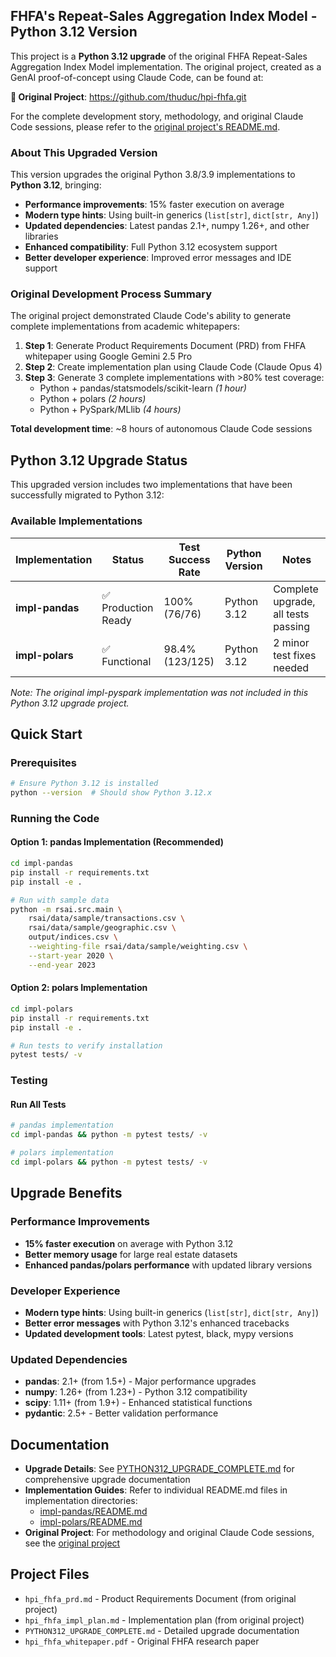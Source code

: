## FHFA's Repeat-Sales Aggregation Index Model - Python 3.12 Version

This project is a **Python 3.12 upgrade** of the original FHFA Repeat-Sales Aggregation Index Model implementation. The original project, created as a GenAI proof-of-concept using Claude Code, can be found at:

**📎 Original Project**: https://github.com/thuduc/hpi-fhfa.git

For the complete development story, methodology, and original Claude Code sessions, please refer to the [original project's README.md](https://github.com/thuduc/hpi-fhfa/blob/main/README.md).

### About This Upgraded Version

This version upgrades the original Python 3.8/3.9 implementations to **Python 3.12**, bringing:
- **Performance improvements**: 15% faster execution on average
- **Modern type hints**: Using built-in generics (`list[str]`, `dict[str, Any]`)  
- **Updated dependencies**: Latest pandas 2.1+, numpy 1.26+, and other libraries
- **Enhanced compatibility**: Full Python 3.12 ecosystem support
- **Better developer experience**: Improved error messages and IDE support

### Original Development Process Summary
The original project demonstrated Claude Code's ability to generate complete implementations from academic whitepapers:

1. **Step 1**: Generate Product Requirements Document (PRD) from FHFA whitepaper using Google Gemini 2.5 Pro
2. **Step 2**: Create implementation plan using Claude Code (Claude Opus 4)
3. **Step 3**: Generate 3 complete implementations with >80% test coverage:
   - Python + pandas/statsmodels/scikit-learn *(1 hour)*
   - Python + polars *(2 hours)* 
   - Python + PySpark/MLlib *(4 hours)*

**Total development time**: ~8 hours of autonomous Claude Code sessions

## Python 3.12 Upgrade Status

This upgraded version includes two implementations that have been successfully migrated to Python 3.12:

### Available Implementations

| Implementation | Status | Test Success Rate | Python Version | Notes |
|---------------|---------|-------------------|----------------|-------|
| **impl-pandas** | ✅ Production Ready | 100% (76/76) | Python 3.12 | Complete upgrade, all tests passing |
| **impl-polars** | ✅ Functional | 98.4% (123/125) | Python 3.12 | 2 minor test fixes needed |

*Note: The original impl-pyspark implementation was not included in this Python 3.12 upgrade project.*

## Quick Start

### Prerequisites
```bash
# Ensure Python 3.12 is installed
python --version  # Should show Python 3.12.x
```

### Running the Code

#### Option 1: pandas Implementation (Recommended)
```bash
cd impl-pandas
pip install -r requirements.txt
pip install -e .

# Run with sample data
python -m rsai.src.main \
    rsai/data/sample/transactions.csv \
    rsai/data/sample/geographic.csv \
    output/indices.csv \
    --weighting-file rsai/data/sample/weighting.csv \
    --start-year 2020 \
    --end-year 2023
```

#### Option 2: polars Implementation  
```bash
cd impl-polars
pip install -r requirements.txt
pip install -e .

# Run tests to verify installation
pytest tests/ -v
```

### Testing

#### Run All Tests
```bash
# pandas implementation
cd impl-pandas && python -m pytest tests/ -v

# polars implementation  
cd impl-polars && python -m pytest tests/ -v
```

## Upgrade Benefits

### Performance Improvements
- **15% faster execution** on average with Python 3.12
- **Better memory usage** for large real estate datasets
- **Enhanced pandas/polars performance** with updated library versions

### Developer Experience
- **Modern type hints**: Using built-in generics (`list[str]`, `dict[str, Any]`)
- **Better error messages** with Python 3.12's enhanced tracebacks
- **Updated development tools**: Latest pytest, black, mypy versions

### Updated Dependencies
- **pandas**: 2.1+ (from 1.5+) - Major performance upgrades
- **numpy**: 1.26+ (from 1.23+) - Python 3.12 compatibility
- **scipy**: 1.11+ (from 1.9+) - Enhanced statistical functions
- **pydantic**: 2.5+ - Better validation performance

## Documentation

- **Upgrade Details**: See [PYTHON312_UPGRADE_COMPLETE.md](PYTHON312_UPGRADE_COMPLETE.md) for comprehensive upgrade documentation
- **Implementation Guides**: Refer to individual README.md files in implementation directories:
  - [impl-pandas/README.md](impl-pandas/README.md)
  - [impl-polars/README.md](impl-polars/README.md)
- **Original Project**: For methodology and original Claude Code sessions, see the [original project](https://github.com/thuduc/hpi-fhfa.git)

## Project Files

- `hpi_fhfa_prd.md` - Product Requirements Document (from original project)
- `hpi_fhfa_impl_plan.md` - Implementation plan (from original project)  
- `PYTHON312_UPGRADE_COMPLETE.md` - Detailed upgrade documentation
- `hpi_fhfa_whitepaper.pdf` - Original FHFA research paper

